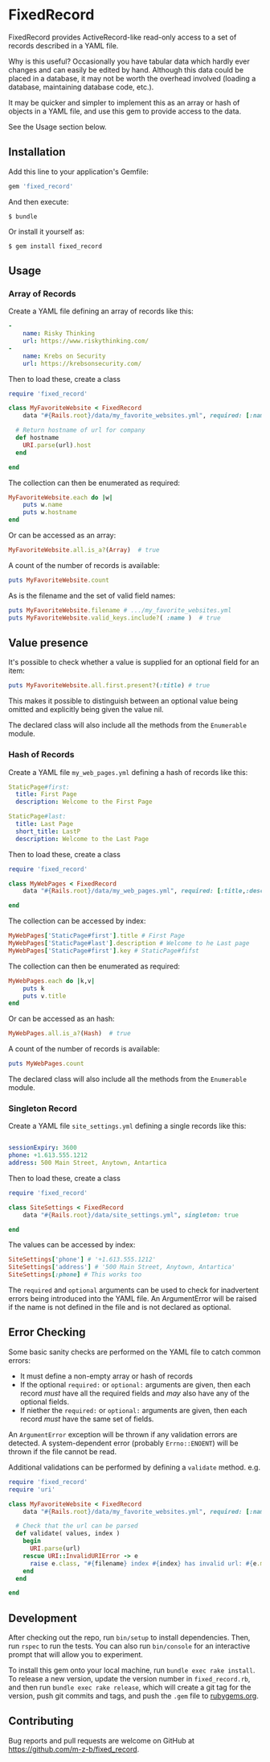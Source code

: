 # FixedRecord

FixedRecord provides ActiveRecord-like read-only access to a set of records
described in a YAML file.

Why is this useful? Occasionally you have tabular data which hardly ever
changes and can easily be edited by hand. Although this data could be placed in a database, it may not be worth the overhead involved (loading a database, maintaining database code, etc.). 

It may be quicker and simpler to implement this as an array or hash of objects in a YAML file, and use this gem to provide access to the data. 

See the Usage section below.

## Installation

Add this line to your application's Gemfile:

```ruby
gem 'fixed_record'
```

And then execute:

    $ bundle

Or install it yourself as:

    $ gem install fixed_record

## Usage

### Array of Records

Create a YAML file defining an array of records like this:

```yaml
-
    name: Risky Thinking
    url: https://www.riskythinking.com/
-
    name: Krebs on Security
    url: https://krebsonsecurity.com/

```

Then to load these, create a class

```ruby
require 'fixed_record'

class MyFavoriteWebsite < FixedRecord
    data "#{Rails.root}/data/my_favorite_websites.yml", required: [:name, :url], optional: [:title]

  # Return hostname of url for company
  def hostname
    URI.parse(url).host
  end

end
```
The collection can then be enumerated as required:

```ruby
MyFavoriteWebsite.each do |w| 
    puts w.name
    puts w.hostname
end
```
Or can be accessed as an array:

```ruby
MyFavoriteWebsite.all.is_a?(Array)  # true
```
A count of the number of records is available:

```ruby
puts MyFavoriteWebsite.count
```

As is the filename and the set of valid field names:
```ruby
puts MyFavoriteWebsite.filename # .../my_favorite_websites.yml
puts MyFavoriteWebsite.valid_keys.include?( :name )  # true
```
## Value presence

It's possible to check whether a value is supplied for an optional field for an item:

```ruby
puts MyFavoriteWebsite.all.first.present?(:title) # true
```
This makes it possible to distinguish between an optional value being omitted and explicitly being given the value nil.

The declared class will also include all the methods from the `Enumerable` module.

### Hash of Records

Create a YAML file `my_web_pages.yml` defining a hash of records like this:

```yaml
StaticPage#first:
  title: First Page
  description: Welcome to the First Page

StaticPage#last:
  title: Last Page
  short_title: LastP 
  description: Welcome to the Last Page

```

Then to load these, create a class

```ruby
require 'fixed_record'

class MyWebPages < FixedRecord
    data "#{Rails.root}/data/my_web_pages.yml", required: [:title,:description], optional: [:short_title]

end
```

The collection can be accessed by index:

```ruby
MyWebPages['StaticPage#first'].title # First Page
MyWebPages['StaticPage#last'].description # Welcome to he Last page
MyWebPages['StaticPage#first'].key # StaticPage#fifst
```

The collection can then be enumerated as required:

```ruby
MyWebPages.each do |k,v| 
    puts k
    puts v.title
end
```
Or can be accessed as an hash:

```ruby
MyWebPages.all.is_a?(Hash)  # true
```
A count of the number of records is available:

```ruby
puts MyWebPages.count
```

The declared class will also include all the methods from the `Enumerable` module.

### Singleton Record

Create a YAML file `site_settings.yml` defining a single records like this:

```yaml

sessionExpiry: 3600
phone: +1.613.555.1212
address: 500 Main Street, Anytown, Antartica

```

Then to load these, create a class

```ruby
require 'fixed_record'

class SiteSettings < FixedRecord
    data "#{Rails.root}/data/site_settings.yml", singleton: true

end
```

The values can be accessed by index:

```ruby
SiteSettings['phone'] # '+1.613.555.1212'
SiteSettings['address'] # '500 Main Street, Anytown, Antartica'
SiteSettings[:phone] # This works too
```
The `required` and `optional` arguments can be used to check for inadvertent errors being introduced into the YAML file. An ArgumentError will be raised if the name is not defined in the file and is not declared as optional. 


## Error Checking

Some basic sanity checks are performed on the YAML file to catch common errors:

* It must define a non-empty array or hash of records
* If the optional `required:` or `optional:` arguments are given, then each record _must_ have all the required fields and _may_ also have any of the optional fields. 
* If niether the `required:` or `optional:` arguments are given, then each record _must_ have the same set of fields.

An `ArgumentError` exception will be thrown if any validation errors are detected. A system-dependent error (probably `Errno::ENOENT`) will be thrown if the file cannot be read. 

Additional validations can be performed by defining a `validate` method. e.g.

```ruby
require 'fixed_record'
require 'uri'

class MyFavoriteWebsite < FixedRecord
    data "#{Rails.root}/data/my_favorite_websites.yml", required: [:name, :url]

  # Check that the url can be parsed
  def validate( values, index )
    begin
      URI.parse(url)
    rescue URI::InvalidURIError -> e
      raise e.class, "#{filename} index #{index} has invalid url: #{e.message}"
    end
  end

end
```






## Development

After checking out the repo, run `bin/setup` to install dependencies. Then, run `rspec` to run the tests. You can also run `bin/console` for an interactive prompt that will allow you to experiment.

To install this gem onto your local machine, run `bundle exec rake install`. To release a new version, update the version number in `fixed_record.rb`, and then run `bundle exec rake release`, which will create a git tag for the version, push git commits and tags, and push the `.gem` file to [rubygems.org](https://rubygems.org).

## Contributing

Bug reports and pull requests are welcome on GitHub at https://github.com/m-z-b/fixed_record.
